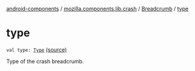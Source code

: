 [android-components](../../index.md) / [mozilla.components.lib.crash](../index.md) / [Breadcrumb](index.md) / [type](./type.md)

# type

`val type: `[`Type`](-type/index.md) [(source)](https://github.com/mozilla-mobile/android-components/blob/master/components/lib/crash/src/main/java/mozilla/components/lib/crash/Breadcrumb.kt#L38)

Type of the crash breadcrumb.

